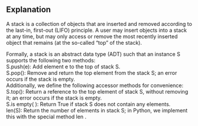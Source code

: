 ## Explanation
A stack is a collection of objects that are inserted and removed according to the
last-in, first-out (LIFO) principle. A user may insert objects into a stack at any
time, but may only access or remove the most recently inserted object that remains
(at the so-called “top” of the stack).

Formally, a stack is an abstract
data type (ADT) such that an instance S supports the following two methods:<br>
S.push(e): Add element e to the top of stack S. <br>
S.pop(): Remove and return the top element from the stack S;
an error occurs if the stack is empty.
<br>
Additionally, we define the following accessor methods for convenience:<br>
S.top(): Return a reference to the top element of stack S, without
removing it; an error occurs if the stack is empty.<br>
S.is empty( ): Return True if stack S does not contain any elements. <br>
len(S): Return the number of elements in stack S; in Python, we
implement this with the special method len .
